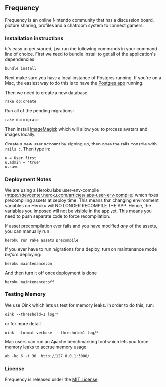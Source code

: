 ## Frequency

Frequency is an online Nintendo community that has a discussion board, picture sharing, profiles and a chatroom system to connect gamers.

### Installation instructions

It's easy to get started, just run the following commands in your command line of choice. First we need to bundle install to get all of the application's dependencies:

```
bundle install
```

Next make sure you have a local instance of Postgres running. If you're on a Mac, the easiest way to do this is to have the [Postgres app](http://postgresapp.com/) running.

Then we need to create a new database:

```
rake db:create
```

Run all of the pending migrations:

```
rake db:migrate
```


Then install [ImageMagick](http://www.imagemagick.org/script/binary-releases.php) which will allow you to process avatars and images locally.

Create a new user account by signing up, then open the rails console with `rails c`. Then type in:

```
u = User.first
u.admin = 'true'
u.save
```

### Deployment Notes

We are using a Heroku labs user-env-compile (https://devcenter.heroku.com/articles/labs-user-env-compile) which fixes precompiling assets at deploy time. This means that changing environment variables on Heroku will NO LONGER RECOMPILE THE APP. Hence, the variables you imposed will not be visible in the app yet. This means you need to push separate code to force recompilation.

If asset precompilation ever fails and you have modified *any* of the assets, you can manually run

```
heroku run rake assets:precompile
```

If you ever have to run migrations for a deploy, turn on maintenance mode *before* deploying:

```
heroku maintenance:on
```

And then turn it off once deployment is done

```
heroku maintenance:off
```

### Testing Memory

We use Oink which lets us test for memory leaks. In order to do this, run:

```
oink --threshold=1 log/*
```

or for more detail

```
oink --format verbose  --threshold=1 log/*
```

Mac users can run an Apache benchmarking tool which lets you force memory leaks to accrue memory usage:

```
ab -kc 6 -t 30  http://127.0.0.1:3000/
```

### License

Frequency is released under the [MIT License](http://opensource.org/licenses/MIT).

